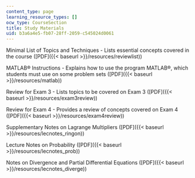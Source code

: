 ```yaml
---
content_type: page
learning_resource_types: []
ocw_type: CourseSection
title: Study Materials
uid: b3a6a4e5-fb07-28ff-2059-c545024d0061
---
```


Minimal List of Topics and Techniques - Lists essential concepts covered in the course ([PDF]({{< baseurl >}}/resources/reviewlist))

MATLAB® Instructions - Explains how to use the program MATLAB®, which students must use on some problem sets ([PDF]({{< baseurl >}}/resources/matlab))

Review for Exam 3 - Lists topics to be covered on Exam 3 ([PDF]({{< baseurl >}}/resources/exam3review))

Review for Exam 4 - Provides a review of concepts covered on Exam 4 ([PDF]({{< baseurl >}}/resources/exam4review))

Supplementary Notes on Lagrange Multipliers ([PDF]({{< baseurl >}}/resources/lecnotes_ringon))

Lecture Notes on Probability ([PDF]({{< baseurl >}}/resources/lecnotes_prob))

Notes on Divergence and Partial Differential Equations ([PDF]({{< baseurl >}}/resources/lecnotes_diverge))